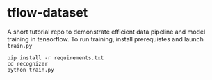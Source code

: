 # tflow-dataset
A short tutorial repo to demonstrate efficient data pipeline and model training in tensorflow. To run training, install prerequistes and launch `train.py`

```
pip install -r requirements.txt
cd recognizer 
python train.py
```
